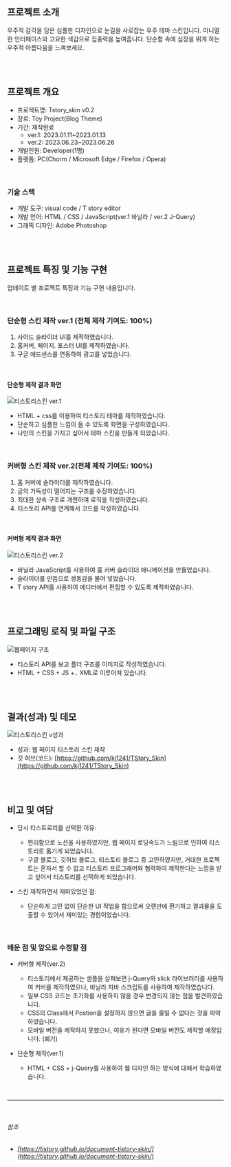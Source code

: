 
##  프로젝트 소개

우주적 감각을 담은 심플한 디자인으로 눈길을 사로잡는 우주 테마 스킨입니다. 미니멀한 인터페이스와 고요한 색감으로 집중력을 높여줍니다. 단순함 속에 심장을 뛰게 하는 우주적 아름다움을 느껴보세요.

<br>
<br>

## 프로젝트 개요

- <span>프로젝트명: Tstory_skin v0.2</span>
- <span>장르: Toy Project(Blog Theme)</span>
- <span>기간: 제작완료</span>
    - ver.1: 2023.01.11~2023.01.13 
    - ver.2: 2023.06.23~2023.06.26
- <span>개발인원: Developer(1명)</span>
- <span>플랫폼: PC(Chorm / Microsoft Edge / Firefox / Opera)</span>

<br>

### 기술 스택

- <span>개발 도구: visual code / T story editor</span>
- <span>개발 언어: HTML / CSS / JavaScript(ver.1 바닐라 / ver.2 J-Query)</span>
- <span>그래픽 디자인: Adobe Photoshop</span>

<br>
<br>

## 프로젝트 특징 및 기능 구현

업데이트 별 프로젝트 특징과 기능 구현 내용입니다.

<br>

### 단순형 스킨 제작 ver.1 (전체 제작 기여도: 100%)

1. 사이드 슬라이더 UI를 제작하였습니다.
2. 홈커버, 페이지. 포스터 UI를 제작하였습니다.
3. 구글 에드센스를 연동하여 광고를 넣었습니다.

<br>

#### 단순형 제작 결과 화면

![티스토리스킨 ver.1](https://drive.google.com/thumbnail?id=1hjDzsc7KfhIoMWIWBHUDiGVjo5rTsdam&sz=w1000)

- HTML + css를 이용하여 티스토리 테마를 제작하였습니다.
- 단순하고 심플한 느낌이 들 수 있도록 화면을 구성하였습니다.
- 나만의 스킨을 가지고 싶어서 테마 스킨을 만들게 되었습니다.

<br>

### 커버형 스킨 제작 ver.2(전체 제작 기여도: 100%)

1. 홈 커버에 슬라이더를 제작하였습니다.
2. 글의 가독성이 떨어지는 구조를 수정하였습니다.
3. 최대한 상속 구조로 개편하여 로직을 작성하였습니다.
4. 티스토리 API를 연계해서 코드를 작성하였습니다.

<br>

#### 커버형 제작 결과 화면

![티스토리스킨 ver.2](https://drive.google.com/thumbnail?id=1Zchpt1qWBzMGafRWsjdVLTy4vlbBte_2&sz=w1000)

- 바닐라 JavaScript를 사용하여 홈 커버 슬라이더 애니메이션을 만들었습니다.
- 슬라이더를 만듬으로 생동감을 불어 넣었습니다.
- T story API를 사용하여 에디터에서 편집할 수 있도록 제작하였습니다.

<br>
<br>

## 프로그래밍 로직 및 파일 구조

![웹페이지 구조](https://drive.google.com/thumbnail?id=1W1GvSTYS-4cXublmVHTi0faUqEKVdbph&sz=w1000)

- 티스토리 API를 보고 폴더 구조를 이미지로 작성하였습니다.
- HTML + CSS + JS +.. XML로 이루어져 있습니다.

<br>
<br>

## 결과(성과) 및 데모

![티스토리스킨 v성과](https://drive.google.com/thumbnail?id=1_T_r8NCug8mylBZQW9ajM9Tx6CbZ08w1&sz=w1000)

- <span>성과: 웹 페이지 티스토리 스킨 제작 </span>
- <span>깃 허브(코드): [https://github.com/kj1241/TStory_Skin](https://github.com/kj1241/TStory_Skin)</span>

<br>
<br>

## 비고 및 여담

- <span>당시 티스트로리를 선택한 이유:</span>
    - 편리함으로 노션을 사용하였지만, 웹 페이지 로딩속도가 느림으로 인하여 티스토리로 옮기게 되었습니다.
    - 구글 블로그, 깃허브 블로그, 티스토리 블로그 중 고민하였지만, 거대한 프로젝트는 혼자서 할 수 없고 티스토리 프로그래머와 협력하여 제작한다는 느낌을 받고 싶어서 티스토리를 선택하게 되었습니다.

- <span>스킨 제작하면서 재미있었던 점:</span>
    - 단순하게 고민 없이 단순한 UI 작업을 함으로써 오랜만에 환기하고 결과물을 도출할 수 있어서 재미있는 경험이었습니다.

<br>

### 배운 점 및 앞으로 수정할 점 

- <span>커버형 제작(ver.2)</span>
    - 티스토리에서 제공하는 샘플을 살펴보면 j-Query와 slick 라이브러리를 사용하여 커버를 제작하였으나, 바닐라 자바 스크립트를 사용하여 제작하였습니다.
    - 일부 CSS 코드는 초기화를 사용하지 않을 경우 변경되지 않는 점을 발견하였습니다.
    - CSS의 Class에서 Postion을 설정하지 않으면 글을 줄일 수 없다는 것을 파악하였습니다.
    - 모바일 버전을 제작하지 못했으나, 여유가 된다면 모바일 버전도 제작할 예정입니다. (폐기)

- <span>단순형 제작(ver.1)</span>
    - HTML + CSS + j-Query를 사용하여 웹 디자인 하는 방식에 대해서 학습하였습니다.

<br>

---

<br>

###### 참조

- ###### [https://tistory.github.io/document-tistory-skin/](https://tistory.github.io/document-tistory-skin/)

